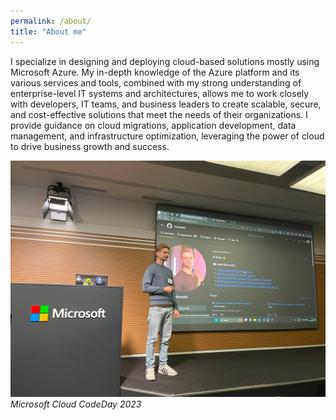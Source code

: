 ```yaml
---
permalink: /about/
title: "About me"
---
```


I specialize in designing and deploying cloud-based solutions mostly using Microsoft Azure. My in-depth knowledge of the Azure platform and its various services and tools, combined with my strong understanding of enterprise-level IT systems and architectures, allows me to work closely with developers, IT teams, and business leaders to create scalable, secure, and cost-effective solutions that meet the needs of their organizations. I provide guidance on cloud migrations, application development, data management, and infrastructure optimization, leveraging the power of cloud to drive business growth and success.

![me at Microsoft Cloud CodeDay 2023](/assets/images/about-me.webp)
*Microsoft Cloud CodeDay 2023*